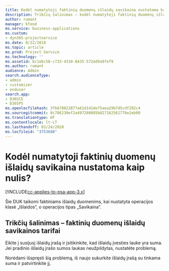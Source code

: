 ```yaml
---
title: Kodėl numatytoji faktinių duomenų išlaidų savikaina nustatoma kaip nulis?
description: Trikčių šalinimas – kodėl numatytoji faktinių duomenų išlaidų savikaina nustatoma kaip 0.
author: rumant
manager: kfend
ms.service: business-applications
ms.custom:
- dyn365-projectservice
ms.date: 8/22/2018
ms.topic: article
ms.prod: Project Service
ms.technology: ''
ms.assetid: bc1ebc58-c733-4310-8435-572ed9a9fef9
ms.author: rumant
audience: Admin
search.audienceType:
- admin
- customizer
- enduser
search.app:
- D365CE
- D365PS
ms.openlocfilehash: 3fb678822877a61d141de75aea29b7d5cdf292c4
ms.sourcegitcommit: 8c786230ef2a497280885b827162561776e2eb00
ms.translationtype: HT
ms.contentlocale: lt-LT
ms.lasthandoff: 03/24/2020
ms.locfileid: "3753688"
---
```

# <a name="why-is-the-price-defaulting-to-zero-on-expense-cost-actuals"></a>Kodėl numatytoji faktinių duomenų išlaidų savikaina nustatoma kaip nulis?

[!INCLUDE[cc-applies-to-psa-app-3.x](../includes/cc-applies-to-psa-app-3x.md)]

Šie DUK taikomi faktiniams išlaidų duomenims, kai nustatyta operacijos klasė „Išlaidos“, o operacijos tipas „Savikaina“.

## <a name="troubleshooting-cost-rates-on-expense-cost-actuals"></a>Trikčių šalinimas – faktinių duomenų išlaidų savikainos tarifai

Eikite į susijusį išlaidų įrašą ir įsitikinkite, kad išlaidų įvesties lauke yra suma. Jei pradinio išlaidų įrašo sumos laukas neužpildytas, nustatėte problemą.
 
Norėdami išspręsti šią problemą, iš naujo sukurkite išlaidų įrašą su tinkama suma ir patvirtinkite jį.
